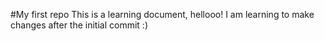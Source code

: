 #My first repo
This is a learning document, hellooo!
I am learning to make changes after the initial commit :)